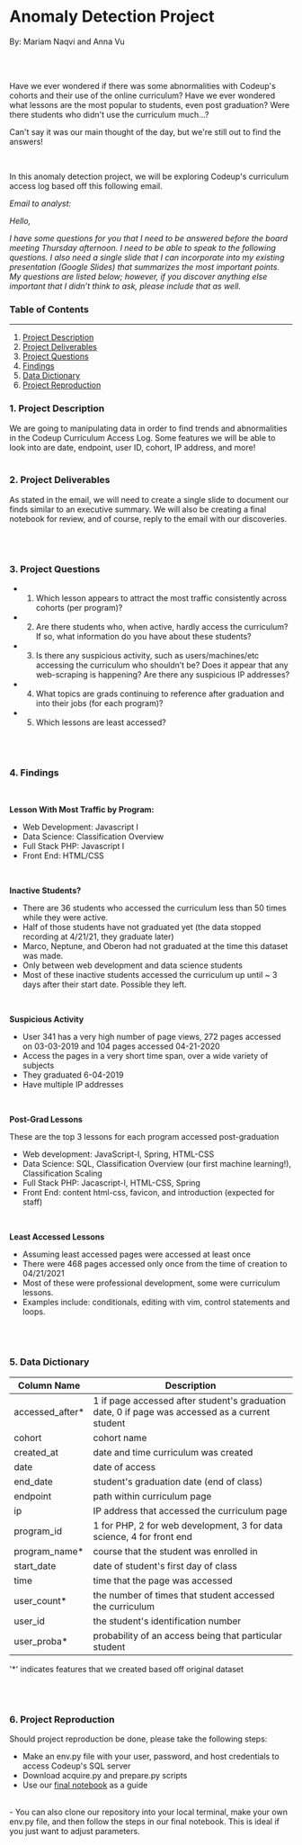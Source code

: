# Anomaly Detection Project
By: Mariam Naqvi and Anna Vu

<br>
<br>

Have we ever wondered if there was some abnormalities with Codeup's cohorts and their use of the online curriculum? 
Have we ever wondered what lessons are the most popular to students, even post graduation?
Were there students who didn't use the curriculum much...?

Can't say it was our main thought of the day, but we're still out to find the answers! 

<br>

In this anomaly detection project, we will be exploring Codeup's curriculum access log based off this following email.
<br>


*Email to analyst:*


*Hello,*


*I have some questions for you that I need to be answered before the board meeting Thursday afternoon. I need to be able to speak to the following questions. I also need a single slide that I can incorporate into my existing presentation (Google Slides) that summarizes the most important points. My questions are listed below; however, if you discover anything else important that I didn’t think to ask, please include that as well.*

### Table of Contents
--- 

1.   [Project Description          ](#1-project-description)
2.   [Project Deliverables         ](#2-project-deliverables)
3.   [Project Questions            ](#3-project-questions)
4.   [Findings                     ](#4-findings)
5.   [Data Dictionary              ](#5-data-dictionary)
6.   [Project Reproduction         ](#6-project-reproduction)


### 1. Project Description

We are going to manipulating data in order to find trends and abnormalities in the Codeup Curriculum Access Log. 
Some features we will be able to look into are date, endpoint, user ID, cohort, IP address, and more!
<br>
<br>

### 2. Project Deliverables

As stated in the email, we will need to create a single slide to document our finds similar to an executive summary. We will also be creating a final notebook for review, and of course, reply to the email with our discoveries. 

<br>
<br>

### 3. Project Questions
 - 1. Which lesson appears to attract the most traffic consistently across cohorts (per program)?
 - 2. Are there students who, when active, hardly access the curriculum? If so, what information do you have about these students?
 - 3. Is there any suspicious activity, such as users/machines/etc accessing the curriculum who shouldn’t be? Does it appear that any web-scraping is happening? Are there any suspicious IP addresses?
 - 4. What topics are grads continuing to reference after graduation and into their jobs (for each program)?
 - 5. Which lessons are least accessed?
 
<br>
<br>

### 4. Findings

<br>

**Lesson With Most Traffic by Program:**
- Web Development: Javascript I
- Data Science: Classification Overview 
- Full Stack PHP: Javascript I
- Front End: HTML/CSS 
<br>

**Inactive Students?**
- There are 36 students who accessed the curriculum less than 50 times while they were active. 
- Half of those students have not graduated yet (the data stopped recording at 4/21/21, they graduate later)
- Marco, Neptune, and Oberon had not graduated at the time this dataset was made.
- Only between web development and data science students
- Most of these inactive students accessed the curriculum up until ~ 3 days after their start date. Possible they left.
<br>

**Suspicious Activity**
- User 341 has a very high number of page views, 272 pages accessed on 03-03-2019 and 104 pages accessed 04-21-2020
- Access the pages in a very short time span, over a wide variety of subjects
- They graduated 6-04-2019
- Have multiple IP addresses
<br>


**Post-Grad Lessons**

These are the top 3 lessons for each program accessed post-graduation
- Web development: JavaScript-I, Spring, HTML-CSS
- Data Science: SQL, Classification Overview (our first machine learning!), Classification Scaling
- Full Stack PHP: Jacascript-I, HTML-CSS, Spring
- Front End: content html-css, favicon, and introduction (expected for staff)
<br>

**Least Accessed Lessons**
- Assuming least accessed pages were accessed at least once
- There were 468 pages accessed only once from the time of creation to 04/21/2021
- Most of these were professional development, some were curriculum lessons.
- Examples include: conditionals, editing with vim, control statements and loops.

<br>
<br>

 

### 5. Data Dictionary
| Column Name    | Description                                                                                     |
|----------------|-------------------------------------------------------------------------------------------------|
| accessed_after*| 1 if page accessed after student's graduation date, 0 if page was accessed as a current student |
| cohort         | cohort name                                                                                     |
| created_at     | date and time curriculum was created                                                            |
| date           | date of access                                                                                  |
| end_date       | student's graduation date (end of class)                                                        |
| endpoint       | path within curriculum page                                                                     |
| ip             | IP address that accessed the curriculum page                                                    |
| program_id     | 1 for PHP, 2 for web development, 3 for data science, 4 for front end                           |
| program_name*  | course that the student was enrolled in                                                         |
| start_date     | date of student's first day of class                                                            |
| time           | time that the page was accessed                                                                 |
| user_count*    | the number of times that student accessed the curriculum                                        |
| user_id        | the student's identification number                                                             |
| user_proba*    | probability of an access being that particular student                                          |

'*' indicates features that we created based off original dataset

<br>
<br>

### 6. Project Reproduction

Should project reproduction be done, please take the following steps:
 - Make an env.py file with your user, password, and host credentials to access Codeup's SQL server
 - Download acquire.py and prepare.py scripts 
 - Use our [final notebook](https://github.com/naqvi-and-vu/anomaly-detection-project/blob/main/final_notebook.ipynb) as a guide
 
 <br>
 - You can also clone our repository into your local terminal, make your own env.py file, and then follow the steps in our final notebook. This is ideal if you just want to adjust parameters. 